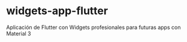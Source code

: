 # widgets-app-flutter
Aplicación de Flutter con Widgets profesionales para futuras apps con Material 3
